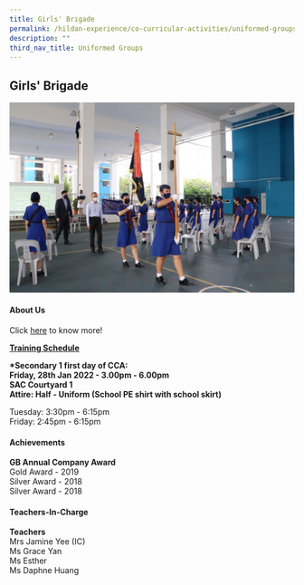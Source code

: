 ```yaml
---
title: Girls' Brigade
permalink: /hildan-experience/co-curricular-activities/uniformed-groups/girls-brigade/
description: ""
third_nav_title: Uniformed Groups
---
```

Girls' Brigade
--------------

![](/images/CCA/GB%20Enrolment%206.jpg)


#### About Us

Click&nbsp;[here](/files/CCA/GB%20PPT%20Slides%202021.pdf)&nbsp;to know more!

**<u>Training Schedule</u>**  
  
**\*Secondary 1 first day of CCA:**  
**Friday, 28th Jan 2022 - 3.00pm - 6.00pm  
SAC Courtyard 1  
Attire: Half - Uniform (School PE shirt with school skirt)**

Tuesday: 3:30pm - 6:15pm  
Friday: 2:45pm - 6:15pm

#### Achievements

**GB Annual Company Award**  
Gold Award - 2019  
Silver Award - 2018  
Silver Award - 2018

#### Teachers-In-Charge

**Teachers**  
Mrs Jamine Yee (IC)  
Ms Grace Yan  
Ms Esther  
Ms Daphne Huang